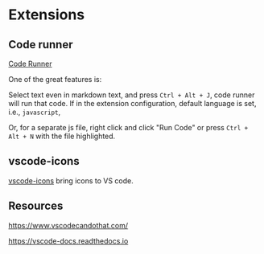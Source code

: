 # Extensions

## Code runner

[Code Runner](https://marketplace.visualstudio.com/items?itemName=formulahendry.code-runner)

One of the great features is:

Select text even in markdown text, and press `Ctrl + Alt + J`, code runner will run that code. If in the extension configuration, default language is set, i.e., `javascript`,

Or, for a separate js file, right click and click "Run Code" or press `Ctrl + Alt + N` with the file highlighted.

## vscode-icons

[vscode-icons](https://marketplace.visualstudio.com/items?itemName=vscode-icons-team.vscode-icons) bring icons to VS code.

## Resources

<https://www.vscodecandothat.com/>

<https://vscode-docs.readthedocs.io>
